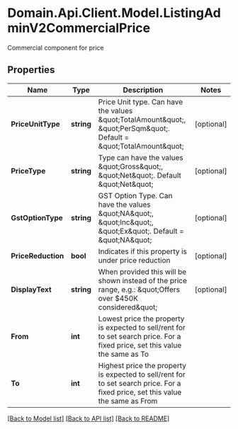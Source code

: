 # Domain.Api.Client.Model.ListingAdminV2CommercialPrice
Commercial component for price
## Properties

Name | Type | Description | Notes
------------ | ------------- | ------------- | -------------
**PriceUnitType** | **string** | Price Unit type. Can have the values \&quot;TotalAmount\&quot;, \&quot;PerSqm\&quot;. Default &#x3D; \&quot;TotalAmount\&quot; | [optional] 
**PriceType** | **string** | Type can have the values \&quot;Gross\&quot;, \&quot;Net\&quot;. Default \&quot;Net\&quot; | [optional] 
**GstOptionType** | **string** | GST Option Type. Can have the values \&quot;NA\&quot;, \&quot;Inc\&quot;, \&quot;Ex\&quot;. Default &#x3D; \&quot;NA\&quot; | [optional] 
**PriceReduction** | **bool** | Indicates if this property is under price reduction | [optional] 
**DisplayText** | **string** | When provided this will be shown instead of the price range, e.g.: \&quot;Offers over $450K considered\&quot; | [optional] 
**From** | **int** | Lowest price the property is expected to sell/rent for to set search price. For a fixed price, set this value the same as To | 
**To** | **int** | Highest price the property is expected to sell/rent for to set search price.   For a fixed price, set this value the same as From | 

[[Back to Model list]](../README.md#documentation-for-models) [[Back to API list]](../README.md#documentation-for-api-endpoints) [[Back to README]](../README.md)

